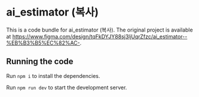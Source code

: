 
  # ai_estimator (복사)

  This is a code bundle for ai_estimator (복사). The original project is available at https://www.figma.com/design/tqFkDYJY88sj3ljUqrZfzc/ai_estimator--%EB%B3%B5%EC%82%AC-.

  ## Running the code

  Run `npm i` to install the dependencies.

  Run `npm run dev` to start the development server.
  
